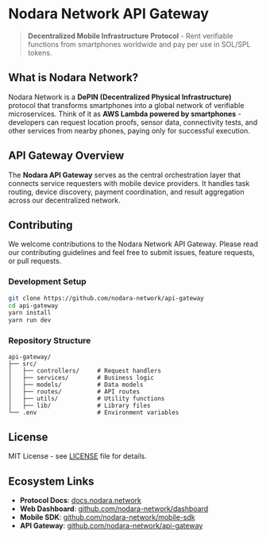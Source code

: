 # Nodara Network API Gateway

> **Decentralized Mobile Infrastructure Protocol** - Rent verifiable functions from smartphones worldwide and pay per use in SOL/SPL tokens.

## What is Nodara Network?

Nodara Network is a **DePIN (Decentralized Physical Infrastructure)** protocol that transforms smartphones into a global network of verifiable microservices. Think of it as **AWS Lambda powered by smartphones** - developers can request location proofs, sensor data, connectivity tests, and other services from nearby phones, paying only for successful execution.

## API Gateway Overview

The **Nodara API Gateway** serves as the central orchestration layer that connects service requesters with mobile device providers. It handles task routing, device discovery, payment coordination, and result aggregation across our decentralized network.

## Contributing

We welcome contributions to the Nodara Network API Gateway. Please read our contributing guidelines and feel free to submit issues, feature requests, or pull requests.

### Development Setup

```bash
git clone https://github.com/nodara-network/api-gateway
cd api-gateway
yarn install
yarn run dev
```

### Repository Structure

```
api-gateway/
├── src/
│   ├── controllers/     # Request handlers
│   ├── services/        # Business logic
│   ├── models/          # Data models
│   ├── routes/          # API routes
│   ├── utils/           # Utility functions
│   ├── lib/             # Library files
└── .env                 # Environment variables
```


## License

MIT License - see [LICENSE](LICENSE) file for details.

## Ecosystem Links

- **Protocol Docs**: [docs.nodara.network](https://docs.nodara.network)
- **Web Dashboard**: [github.com/nodara-network/dashboard](https://github.com/nodara-network/dashboard)
- **Mobile SDK**: [github.com/nodara-network/mobile-sdk](https://github.com/nodara-network/mobile-sdk)
- **API Gateway**: [github.com/nodara-network/api-gateway](https://github.com/nodara-network/api-gateway)
